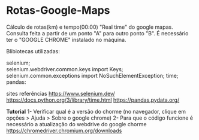 # Rotas-Google-Maps
Cálculo de rotas(km) e tempo(00:00) "Real time" do google mapas. Consulta feita a partir de um ponto "A" para outro ponto "B".
É necessário ter o "GOOGLE CHROME" instalado no máquina.

Blibiotecas utilizadas:

selenium;  
selenium.webdriver.common.keys import Keys;
selenium.common.exceptions import NoSuchElementException;
time;
pandas:

sites referências
https://www.selenium.dev/
https://docs.python.org/3/library/time.html
https://pandas.pydata.org/

**Tutorial**
1- Verificar qual é a versão do chorme (no navegador, clique em opções > Ajuda > Sobre o google chrome)
2- Para que o código funcione é necessário a atualização do webdrive do google chorme https://chromedriver.chromium.org/downloads

